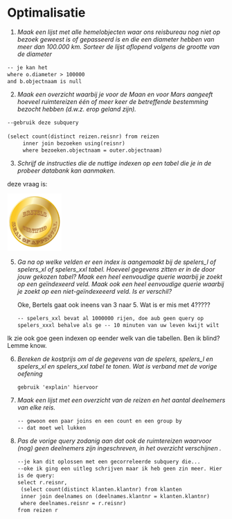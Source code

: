 # Optimalisatie

1. *Maak een lijst met alle hemelobjecten waar ons reisbureau nog niet op bezoek geweest is of gepasseerd is en die een diameter hebben van meer dan 100.000 km. Sorteer de lijst aflopend volgens de grootte van de diameter*



```postgreSQL
-- je kan het
where o.diameter > 100000
and b.objectnaam is null
```



2. *Maak een overzicht waarbij je voor de Maan en voor Mars aangeeft hoeveel ruimtereizen één of meer keer de betreffende bestemming bezocht hebben (d.w.z. erop geland zijn).*

```postgreSQL
--gebruik deze subquery

(select count(distinct reizen.reisnr) from reizen
	 inner join bezoeken using(reisnr)
	 where bezoeken.objectnaam = outer.objectnaam)
```

3. *Schrijf de instructies die de nuttige indexen op een tabel die je in de probeer databank kan aanmaken.*

deze vraag is:

<img src="img/bretels-certified.png" alt="bretels-certified" width="25%" />



5. *Ga na op welke velden er een index is aangemaakt bij de spelers_l of spelers_xl of spelers_xxl tabel. Hoeveel gegevens zitten er in de door jouw gekozen tabel? Maak een heel eenvoudige querie waarbij je zoekt op een geïndexeerd veld. Maak ook een heel eenvoudige querie waarbij je zoekt op een niet-geïndexeeerd veld. Is er verschil?*

   Oke, Bertels gaat ook ineens van 3 naar 5. Wat is er mis met 4?????

   ```postgreSQL
   -- spelers_xxl bevat al 1000000 rijen, doe aub geen query op spelers_xxxl behalve als ge -- 10 minuten van uw leven kwijt wilt
   ```



Ik zie ook goe geen indexen op eender welk van die tabellen. Ben ik blind? Lemme know.



6. *Bereken de kostprijs om al de gegevens van de spelers, spelers_l en spelers_xl en spelers_xxl tabel te tonen. Wat is verband met de vorige oefening*

   ```
   gebruik 'explain' hiervoor
   ```

7. *Maak een lijst met een overzicht van de reizen en het aantal deelnemers van elke reis.*

   ```
   -- gewoon een paar joins en een count en een group by
   -- dat moet wel lukken
   ```



8. *Pas de vorige query zodanig aan dat ook de ruimtereizen waarvoor (nog) geen deelnemers zijn ingeschreven, in het overzicht verschijnen .*

   ```postgreSQL
   --je kan dit oplossen met een gecorreleerde subquery die...
   --oke ik ging een uitleg schrijven maar ik heb geen zin meer. Hier is de query:
   select r.reisnr,
   	(select count(distinct klanten.klantnr) from klanten
   	inner join deelnames on (deelnames.klantnr = klanten.klantnr)
   	where deelnames.reisnr = r.reisnr)
   from reizen r
   ```


